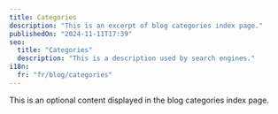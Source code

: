 ```yaml
---
title: Categories
description: "This is an excerpt of blog categories index page."
publishedOn: "2024-11-11T17:39"
seo:
  title: "Categories"
  description: "This is a description used by search engines."
i18n:
  fr: "fr/blog/categories"
---
```


This is an optional content displayed in the blog categories index page.
